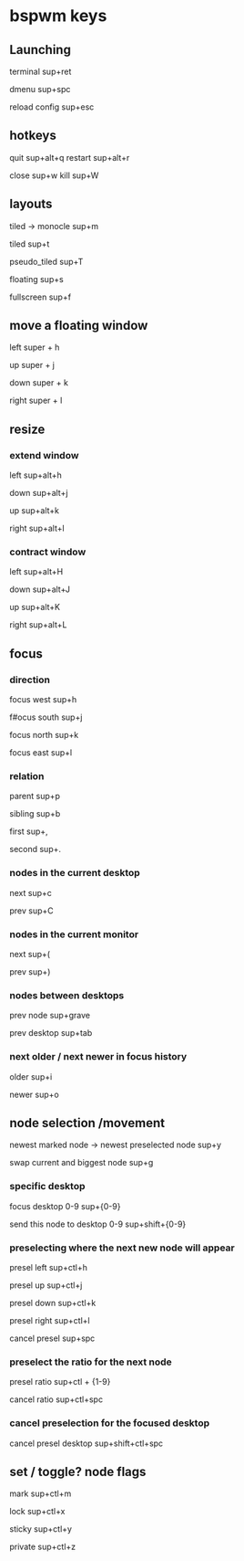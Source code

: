 # bspwm keys

## Launching

terminal	sup+ret

dmenu	sup+spc

reload config	sup+esc	


## hotkeys

quit	sup+alt+q
restart		sup+alt+r

close sup+w
kill	sup+W

## layouts

tiled -> monocle	sup+m

tiled	sup+t

pseudo_tiled	sup+T

floating	sup+s

fullscreen	sup+f

## move a floating window

left	super + h

up	super + j

down	super + k

right	super + l

## resize

### extend window

left	sup+alt+h

down	sup+alt+j

up	sup+alt+k

right	sup+alt+l

### contract window

left	sup+alt+H

down	sup+alt+J

up	sup+alt+K

right	sup+alt+L


## focus

### direction

focus west	sup+h

f#ocus south	sup+j

focus north	sup+k

focus east	sup+l

### relation

parent	sup+p

sibling	sup+b

first	sup+,

second	sup+.

### nodes in the current desktop

next	sup+c

prev	sup+C

### nodes in the current monitor

next	sup+(

prev	sup+)

### nodes between desktops

prev node	sup+grave

prev desktop	sup+tab

### next older / next newer in focus history

older	sup+i

newer	sup+o

## node selection /movement

newest marked node -> newest preselected node	sup+y

swap current and biggest node	sup+g

### specific desktop

focus desktop 0-9	sup+{0-9}

send this node to desktop 0-9	sup+shift+{0-9}

### preselecting where the next new node will appear

presel left	sup+ctl+h

presel up	sup+ctl+j

presel down	sup+ctl+k

presel right	sup+ctl+l

cancel presel	sup+spc

### preselect the ratio for the next node

presel ratio	sup+ctl + {1-9}

cancel ratio	sup+ctl+spc

### cancel preselection for the focused desktop

cancel presel desktop	sup+shift+ctl+spc

## set / toggle? node flags

mark	sup+ctl+m

lock	sup+ctl+x

sticky	sup+ctl+y

private	sup+ctl+z


